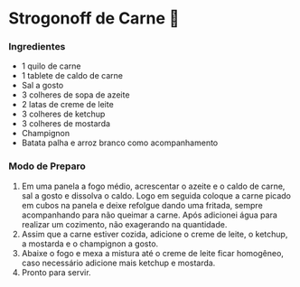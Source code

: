 # Strogonoff de Carne :meat_on_bone:

### Ingredientes 

- 1 quilo de carne
- 1 tablete de caldo de carne
- Sal a gosto
- 3 colheres de sopa de azeite
- 2 latas de creme de leite 
- 3 colheres de ketchup
- 3 colheres de mostarda 
- Champignon
- Batata palha e arroz branco como acompanhamento

### Modo de Preparo

1. Em uma panela a fogo médio, acrescentar o azeite e o caldo de carne, sal a gosto e dissolva o caldo. Logo em seguida coloque a carne picado em cubos na panela e deixe refolgue dando uma fritada, sempre acompanhando para não queimar a carne. Após adicionei água para realizar um cozimento, não exagerando na quantidade.
2. Assim que a carne estiver cozida, adicione o creme de leite, o ketchup, a mostarda e o champignon a gosto.
3. Abaixe o fogo e mexa a mistura até o creme de leite ficar homogêneo, caso necessário adicione mais ketchup e mostarda. 
4. Pronto para servir.